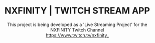 <h1 align="center">NXFINITY | TWITCH STREAM APP</h1>

<p align="center">
This project is being developed as a 'Live Streaming Project' for the NXFINITY Twitch Channel<br>
<a href="https://www.twitch.tv/nxfinity_" target="_blank">https://www.twitch.tv/nxfinity_</a>
</p>
